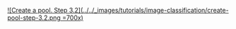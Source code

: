 [![Create a pool. Step 3.2](../../_images/tutorials/image-classification/create-pool-step-3.2.png =700x)](../../_images/tutorials/image-classification/create-pool-step-3.2.png)
